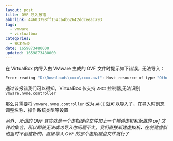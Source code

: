 ```yaml
---
layout: post
title: OVF 导入报错
abbrlink: 44603798ff154ca4b62642ddceeac793
tags:
  - vmware
  - virtualbox
categories:
  - 技术杂谈
date: 1659873480000
updated: 1659873480000
---
```

在 VirtualBox 内导入由 VMware 生成的 OVF 文件时提示如下错误，无法导入：

```bash
Error reading "D:\Downloads\xxxx\xxxx.ovf": Host resource of type "Other Storage Device (20)" is supported with SATA AHCI controllers only, line 47 (subtype:vmware.nvme.controller).
```

通过该报错我们可以得知，VirtualBox 仅支持 `AHCI` 控制器,无法识别 `vmware.nvme.controller`

那么只需要将 `vmware.nvme.controller` 改为 `AHCI` 就可以导入了，在导入时别忘调整名称、操作系统类型等设置

*另外，所谓的 OVF 其实就是一个虚拟硬盘文件加上一个描述虚拟机配置的 ovf 文件的集合，所以即使无法成功导入也问题不大，我们直接新建虚拟机，在创建虚拟磁盘时不创建新的，直接导入 OVF 的那个虚拟磁盘文件就行了*
